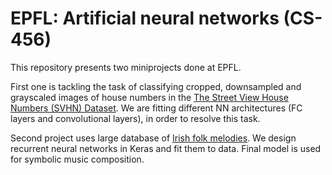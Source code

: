 # EPFL: Artificial neural networks (CS-456) 

This repository presents two miniprojects done at EPFL. 

First one is tackling the task of classifying cropped, downsampled and grayscaled images of house numbers in the [The Street View House Numbers (SVHN) Dataset](http://ufldl.stanford.edu/housenumbers/). We are fitting different NN architectures (FC layers and convolutional layers), in order to resolve this task.

Second project uses large database of [Irish folk melodies](https://github.com/IraKorshunova/folk-rnn/tree/master/data). We design recurrent neural networks in Keras and fit them to data. Final model is used for symbolic music composition.
